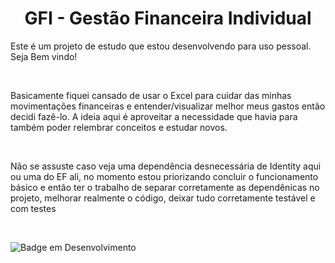 <h1 align="center"> GFI - Gestão Financeira Individual </h1>

<p>Este é um projeto de estudo que estou desenvolvendo para uso pessoal. Seja Bem vindo!</p>

<br/>

<p>Basicamente fiquei cansado de usar o Excel para cuidar das minhas movimentações financeiras e entender/visualizar melhor meus gastos então decidi fazê-lo. A ideia aqui é aproveitar a necessidade que havia para também poder relembrar conceitos e estudar novos.</p>

<br/>

<p>Não se assuste caso veja uma dependência desnecessária de Identity aqui ou uma do EF ali, no momento estou priorizando concluir o funcionamento básico e então ter o trabalho de separar corretamente as dependênicas no projeto, melhorar realmente o código, deixar tudo corretamente testável e com testes</p>

<br/>

![Badge em Desenvolvimento](http://img.shields.io/static/v1?label=STATUS&message=EM%20DESENVOLVIMENTO&color=GREEN&style=for-the-badge)
